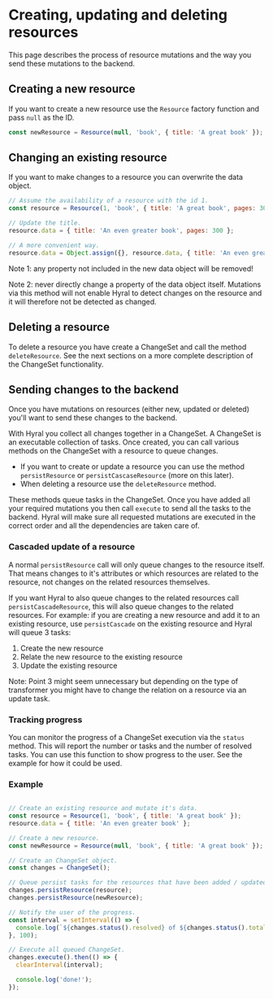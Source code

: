 # Creating, updating and deleting resources

This page describes the process of resource mutations and the way you send these mutations to the backend. 

## Creating a new resource

If you want to create a new resource use the `Resource` factory function and pass `null` as the ID.

```javascript
const newResource = Resource(null, 'book', { title: 'A great book' });
```

## Changing an existing resource

If you want to make changes to a resource you can overwrite the data object.

```javascript
// Assume the availability of a resource with the id 1.
const resource = Resource(1, 'book', { title: 'A great book', pages: 300 });

// Update the title.
resource.data = { title: 'An even greater book', pages: 300 };

// A more convenient way.
resource.data = Object.assign({}, resource.data, { title: 'An even greater book' });
```

Note 1: any property not included in the new data object will be removed!

Note 2: never directly change a property of the data object itself. Mutations via this method will not enable Hyral to 
        detect changes on the resource and it will therefore not be detected as changed.

## Deleting a resource

To delete a resource you have create a ChangeSet and call the method `deleteResource`. See the next sections on a more
complete description of the ChangeSet functionality.

## Sending changes to the backend

Once you have mutations on resources (either new, updated or deleted) you'll want to send these changes to the backend.

With Hyral you collect all changes together in a ChangeSet. A ChangeSet is an executable collection of tasks. Once 
created, you can call various methods on the ChangeSet with a resource to queue changes.

- If you want to create or update a resource you can use the method `persistResource` or `persistCascaseResource` (more
  on this later).
- When deleting a resource use the `deleteResource` method.

These methods queue tasks in the ChangeSet. Once you have added all your required mutations you then call `execute` to
send all the tasks to the backend. Hyral will make sure all requested mutations are executed in the correct order
and all the dependencies are taken care of.

### Cascaded update of a resource

A normal `persistResource` call will only queue changes to the resource itself. That means changes to it's attributes or
which resources are related to the resource, not changes on the related resources themselves.

If you want Hyral to also queue changes to the related resources call `persistCascadeResource`, this will also queue
changes to the related resources. For example: if you are creating a new resource and add it to an existing resource, 
use `persistCascade` on the existing resource and Hyral will queue 3 tasks:

1. Create the new resource
2. Relate the new resource to the existing resource
3. Update the existing resource


Note: Point 3 might seem unnecessary but depending on the type of transformer you might have to change the relation 
on a resource via an update task.

### Tracking progress

You can monitor the progress of a ChangeSet execution via the `status` method. This will report the number or tasks and
the number of resolved tasks. You can use this function to show progress to the user. See the example for how it
could be used.

### Example

```javascript

// Create an existing resource and mutate it's data.
const resource = Resource(1, 'book', { title: 'A great book' });
resource.data = { title: 'An even greater book' };

// Create a new resource.
const newResource = Resource(null, 'book', { title: 'A great book' });

// Create an ChangeSet object.
const changes = ChangeSet();

// Queue persist tasks for the resources that have been added / updated.
changes.persistResource(resource);
changes.persistResource(newResource);

// Notify the user of the progress.
const interval = setInterval(() => {
  console.log(`${changes.status().resolved} of ${changes.status().total} tasks resolved`);
}, 100);

// Execute all queued ChangeSet.
changes.execute().then(() => {
  clearInterval(interval);

  console.log('done!');
});
```
